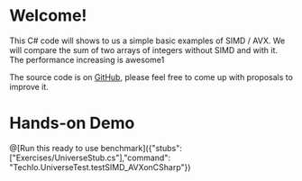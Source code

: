 # Welcome!

This C# code will shows to us a simple basic examples of SIMD / AVX.
We will compare the sum of two arrays of integers without SIMD and with it. The performance increasing is awesome1


The source code is on [GitHub](https://github.com/iadevoops/playground-IBmtKPzm), please feel free to come up with proposals to improve it.

# Hands-on Demo

@[Run this ready to use benchmark]({"stubs": ["Exercises/UniverseStub.cs"],"command": "TechIo.UniverseTest.testSIMD_AVXonCSharp"})
